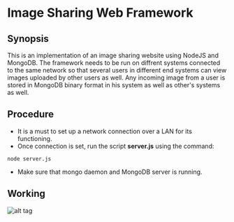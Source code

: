 # Image Sharing Web Framework #

## Synopsis ##
This is an implementation of an image sharing website using NodeJS and MongoDB.
The framework needs to be run on diffrent systems connected to the same network so that several users in different end systems can view images uploaded by other users as well.
Any incoming image from a user is stored in MongoDB binary format in his system as well as other's systems as well.

## Procedure ##

* It is a must to set up a network connection over a LAN for its functioning.
* Once connection is set, run the script **server.js** using the command:

```
node server.js
```
* Make sure that mongo daemon and MongoDB server is running. 

##  Working  ##

![alt tag](http://i.imgur.com/IHIMwWl.gif)
